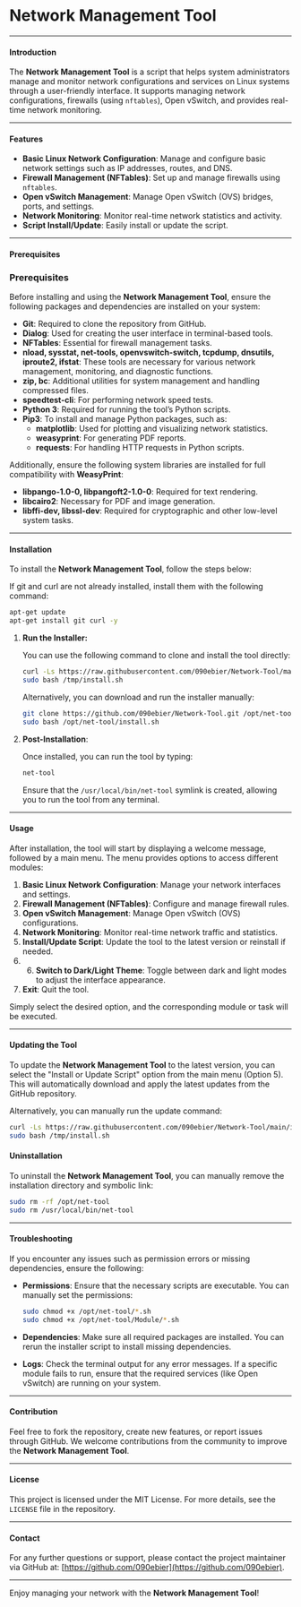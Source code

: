 
# Network Management Tool

---

#### Introduction

The **Network Management Tool** is a script that helps system administrators manage and monitor network configurations and services on Linux systems through a user-friendly interface. It supports managing network configurations, firewalls (using `nftables`), Open vSwitch, and provides real-time network monitoring.

---

#### Features

- **Basic Linux Network Configuration**: Manage and configure basic network settings such as IP addresses, routes, and DNS.
- **Firewall Management (NFTables)**: Set up and manage firewalls using `nftables`.
- **Open vSwitch Management**: Manage Open vSwitch (OVS) bridges, ports, and settings.
- **Network Monitoring**: Monitor real-time network statistics and activity.
- **Script Install/Update**: Easily install or update the script.

---

#### Prerequisites

### Prerequisites
Before installing and using the **Network Management Tool**, ensure the following packages and dependencies are installed on your system:

- **Git**: Required to clone the repository from GitHub.
- **Dialog**: Used for creating the user interface in terminal-based tools.
- **NFTables**: Essential for firewall management tasks.
- **nload, sysstat, net-tools, openvswitch-switch, tcpdump, dnsutils, iproute2, ifstat**: These tools are necessary for various network management, monitoring, and diagnostic functions.
- **zip, bc**: Additional utilities for system management and handling compressed files.
- **speedtest-cli**: For performing network speed tests.
- **Python 3**: Required for running the tool’s Python scripts.
- **Pip3**: To install and manage Python packages, such as:
  - **matplotlib**: Used for plotting and visualizing network statistics.
  - **weasyprint**: For generating PDF reports.
  - **requests**: For handling HTTP requests in Python scripts.

Additionally, ensure the following system libraries are installed for full compatibility with **WeasyPrint**:
- **libpango-1.0-0, libpangoft2-1.0-0**: Required for text rendering.
- **libcairo2**: Necessary for PDF and image generation.
- **libffi-dev, libssl-dev**: Required for cryptographic and other low-level system tasks.

---

#### Installation

To install the **Network Management Tool**, follow the steps below:

If git and curl are not already installed, install them with the following command:

   ```bash
   apt-get update
   apt-get install git curl -y
   ```

1. **Run the Installer:**

   You can use the following command to clone and install the tool directly:

   ```bash
   curl -Ls https://raw.githubusercontent.com/090ebier/Network-Tool/main/install.sh -o /tmp/install.sh
   sudo bash /tmp/install.sh
   ```

   Alternatively, you can download and run the installer manually:

   ```bash
   git clone https://github.com/090ebier/Network-Tool.git /opt/net-tool
   sudo bash /opt/net-tool/install.sh
   ```

2. **Post-Installation**:

   Once installed, you can run the tool by typing:

   ```bash
   net-tool
   ```

   Ensure that the `/usr/local/bin/net-tool` symlink is created, allowing you to run the tool from any terminal.

---

#### Usage

After installation, the tool will start by displaying a welcome message, followed by a main menu. The menu provides options to access different modules:

1. **Basic Linux Network Configuration**: Manage your network interfaces and settings.
2. **Firewall Management (NFTables)**: Configure and manage firewall rules.
3. **Open vSwitch Management**: Manage Open vSwitch (OVS) configurations.
4. **Network Monitoring**: Monitor real-time network traffic and statistics.
5. **Install/Update Script**: Update the tool to the latest version or reinstall if needed.
6. 6. **Switch to Dark/Light Theme**: Toggle between dark and light modes to adjust the interface appearance.
7. **Exit**: Quit the tool.

Simply select the desired option, and the corresponding module or task will be executed.

---

#### Updating the Tool

To update the **Network Management Tool** to the latest version, you can select the "Install or Update Script" option from the main menu (Option 5). This will automatically download and apply the latest updates from the GitHub repository.

Alternatively, you can manually run the update command:

```bash
curl -Ls https://raw.githubusercontent.com/090ebier/Network-Tool/main/install.sh -o /tmp/install.sh
sudo bash /tmp/install.sh
```

#### Uninstallation

To uninstall the **Network Management Tool**, you can manually remove the installation directory and symbolic link:

```bash
sudo rm -rf /opt/net-tool
sudo rm /usr/local/bin/net-tool
```

---

#### Troubleshooting

If you encounter any issues such as permission errors or missing dependencies, ensure the following:

- **Permissions**: Ensure that the necessary scripts are executable. You can manually set the permissions:
  
  ```bash
  sudo chmod +x /opt/net-tool/*.sh
  sudo chmod +x /opt/net-tool/Module/*.sh
  ```

- **Dependencies**: Make sure all required packages are installed. You can rerun the installer script to install missing dependencies.

- **Logs**: Check the terminal output for any error messages. If a specific module fails to run, ensure that the required services (like Open vSwitch) are running on your system.

---

#### Contribution

Feel free to fork the repository, create new features, or report issues through GitHub. We welcome contributions from the community to improve the **Network Management Tool**.

---

#### License

This project is licensed under the MIT License. For more details, see the `LICENSE` file in the repository.

---

#### Contact

For any further questions or support, please contact the project maintainer via GitHub at: [https://github.com/090ebier](https://github.com/090ebier).

---

Enjoy managing your network with the **Network Management Tool**!
